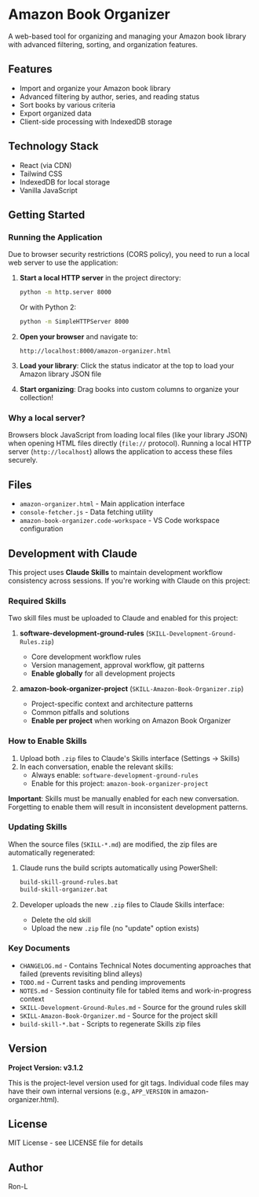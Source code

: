 # Amazon Book Organizer

A web-based tool for organizing and managing your Amazon book library with advanced filtering, sorting, and organization features.

## Features

- Import and organize your Amazon book library
- Advanced filtering by author, series, and reading status
- Sort books by various criteria
- Export organized data
- Client-side processing with IndexedDB storage

## Technology Stack

- React (via CDN)
- Tailwind CSS
- IndexedDB for local storage
- Vanilla JavaScript

## Getting Started

### Running the Application

Due to browser security restrictions (CORS policy), you need to run a local web server to use the application:

1. **Start a local HTTP server** in the project directory:
   ```bash
   python -m http.server 8000
   ```
   Or with Python 2:
   ```bash
   python -m SimpleHTTPServer 8000
   ```

2. **Open your browser** and navigate to:
   ```
   http://localhost:8000/amazon-organizer.html
   ```

3. **Load your library**: Click the status indicator at the top to load your Amazon library JSON file

4. **Start organizing**: Drag books into custom columns to organize your collection!

### Why a local server?

Browsers block JavaScript from loading local files (like your library JSON) when opening HTML files directly (`file://` protocol). Running a local HTTP server (`http://localhost`) allows the application to access these files securely.

## Files

- `amazon-organizer.html` - Main application interface
- `console-fetcher.js` - Data fetching utility
- `amazon-book-organizer.code-workspace` - VS Code workspace configuration

## Development with Claude

This project uses **Claude Skills** to maintain development workflow consistency across sessions. If you're working with Claude on this project:

### Required Skills

Two skill files must be uploaded to Claude and enabled for this project:

1. **software-development-ground-rules** (`SKILL-Development-Ground-Rules.zip`)
   - Core development workflow rules
   - Version management, approval workflow, git patterns
   - **Enable globally** for all development projects

2. **amazon-book-organizer-project** (`SKILL-Amazon-Book-Organizer.zip`)
   - Project-specific context and architecture patterns
   - Common pitfalls and solutions
   - **Enable per project** when working on Amazon Book Organizer

### How to Enable Skills

1. Upload both `.zip` files to Claude's Skills interface (Settings → Skills)
2. In each conversation, enable the relevant skills:
   - Always enable: `software-development-ground-rules`
   - Enable for this project: `amazon-book-organizer-project`

**Important**: Skills must be manually enabled for each new conversation. Forgetting to enable them will result in inconsistent development patterns.

### Updating Skills

When the source files (`SKILL-*.md`) are modified, the zip files are automatically regenerated:

1. Claude runs the build scripts automatically using PowerShell:
   ```bash
   build-skill-ground-rules.bat
   build-skill-organizer.bat
   ```

2. Developer uploads the new `.zip` files to Claude Skills interface:
   - Delete the old skill
   - Upload the new `.zip` file (no "update" option exists)

### Key Documents

- `CHANGELOG.md` - Contains Technical Notes documenting approaches that failed (prevents revisiting blind alleys)
- `TODO.md` - Current tasks and pending improvements
- `NOTES.md` - Session continuity file for tabled items and work-in-progress context
- `SKILL-Development-Ground-Rules.md` - Source for the ground rules skill
- `SKILL-Amazon-Book-Organizer.md` - Source for the project skill
- `build-skill-*.bat` - Scripts to regenerate Skills zip files

## Version

**Project Version: v3.1.2**

This is the project-level version used for git tags. Individual code files may have their own internal versions (e.g., `APP_VERSION` in amazon-organizer.html).

## License

MIT License - see LICENSE file for details

## Author

Ron-L
